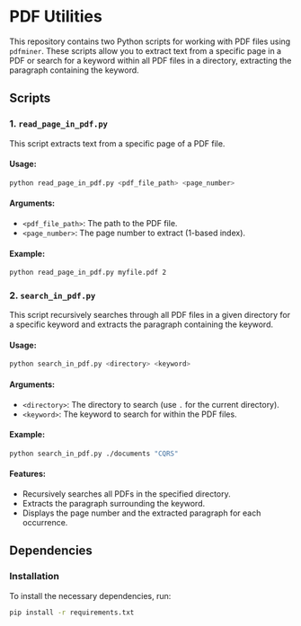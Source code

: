 # PDF Utilities

This repository contains two Python scripts for working with PDF files using `pdfminer`. These scripts allow you to extract text from a specific page in a PDF or search for a keyword within all PDF files in a directory, extracting the paragraph containing the keyword.

## Scripts

### 1. `read_page_in_pdf.py`
This script extracts text from a specific page of a PDF file.

#### Usage:
```bash
python read_page_in_pdf.py <pdf_file_path> <page_number>
```

#### Arguments:
- `<pdf_file_path>`: The path to the PDF file.
- `<page_number>`: The page number to extract (1-based index).

#### Example:
```bash
python read_page_in_pdf.py myfile.pdf 2
```

### 2. `search_in_pdf.py`
This script recursively searches through all PDF files in a given directory for a specific keyword and extracts the paragraph containing the keyword.

#### Usage:
```bash
python search_in_pdf.py <directory> <keyword>
```

#### Arguments:
- `<directory>`: The directory to search (use `.` for the current directory).
- `<keyword>`: The keyword to search for within the PDF files.

#### Example:
```bash
python search_in_pdf.py ./documents "CQRS"
```

#### Features:
- Recursively searches all PDFs in the specified directory.
- Extracts the paragraph surrounding the keyword.
- Displays the page number and the extracted paragraph for each occurrence.

## Dependencies

### Installation

To install the necessary dependencies, run:
```bash
pip install -r requirements.txt
```
